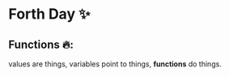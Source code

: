 # Forth Day ✨

## Functions 🔥:
 values are things, variables point to things, **functions** do things.
 
